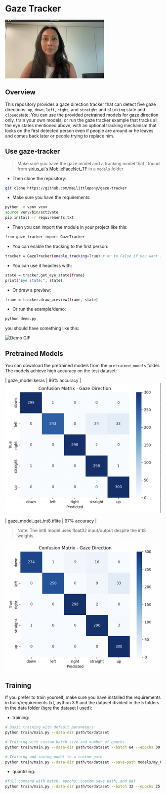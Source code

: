 # Gaze Tracker

![Demo GIF](./assets/demo.gif)

## Overview
This repository provides a gaze direction tracker that can detect five gaze directions: `up`, `down`, `left`, `right`, and `straight` and `blinking` state and `closed`state. You can use the provided pretrained models for gaze direction only, train your own models, or run the gaze tracker example that tracks all the eye states mentioned above, with an optional tracking mechanism that locks on the first detected person even if people are around or he leaves and comes back later or people trying to replace him.


## Use gaze-tracker
> Make sure you have the gaze model and a tracking model that I found from [sirius_ai's MobileFaceNet_TF](https://github.com/sirius-ai/MobileFaceNet_TF) in a `models` folder

- Then clone the repository:
```bash
git clone https://github.com/mailittlepony/gaze-tracker
```

- Make sure you have the requirements:
```bash
python -m venv venv
source venv/bin/activate
pip install -r requirements.txt
```

- Then you can import the module in your project like this:
```bash
from gaze_tracker import GazeTracker
```

- You can enable the tracking to the first person:
```bash
tracker = GazeTracker(enable_tracking=True) # or to False if you want it to switch to whoever is detected first
```

- You can use it headless with:
```bash
state = tracker.get_eye_state(frame)
print("Eye state:", state)
```

- Or draw a preview:
```bash
frame = tracker.draw_preview(frame, state)
```

- Or run the example/demo:
```bash
python demo.py
```
you should have something like this:

![Demo GIF](./assets/track.gif)


## Pretrained Models
You can download the pretrained models from the `pretrained_models` folder. The models achieve high accuracy on the test dataset:  

| gaze_model.keras | 96% accuracy |
![Confusion Matrix](./assets/keras.png)

| gaze_model_qat_int8.tflite | 97% accuracy |
> Note: The int8 model uses float32 input/output despite the int8 weights.

![Confusion Matrix](./assets/int8-tflite.png)


## Training
If you prefer to train yourself, make sure you have installed the requirements in train/requirements.txt, python 3.9 and the dataset divided in the 5 folders in the data folder ([here](https://data.mendeley.com/datasets/vy4n28334m/1) the dataset I used):

- training:

```bash
# Basic training with default parameters
python train/main.py --data-dir path/to/dataset

```
```bash
# Training with custom batch size and number of epochs
python train/main.py --data-dir path/to/dataset --batch 64 --epochs 30

```
```bash
# Training and saving model to a custom path
python train/main.py --data-dir path/to/dataset --save-path models/my_model.keras

```

- quantizing:

```bash
#full command with batch, epochs, custom save path, and QAT
python train/main.py --data-dir path/to/dataset --batch 32 --epochs 25 --save-path models/gaze_model.keras --qat --qat-output models/gaze_model_qat_int8.tflite

```

